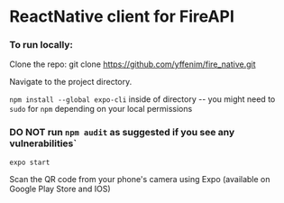 # ReactNative client for FireAPI

### To run locally:

Clone the repo: git clone https://github.com/yffenim/fire_native.git

Navigate to the project directory.

`npm install --global expo-cli` inside of directory -- you might need to `sudo` for `npm` depending on your local permissions

### DO NOT run `npm audit` as suggested if you see any vulnerabilities`

`expo start`

Scan the QR code from your phone's camera using Expo (available on Google Play Store and IOS)



